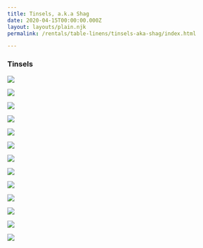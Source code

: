 ```yaml
---
title: Tinsels, a.k.a Shag
date: 2020-04-15T00:00:00.000Z
layout: layouts/plain.njk
permalink: /rentals/table-linens/tinsels-aka-shag/index.html

---
```


### Tinsels

<section class="grid-container" markdown="1">

<a title="black" class="photo-overlay" href="/static/img/table-linens/16-Tinsels-aka-Shag/Black-Metallic-Shag.jpg">![](/static/img/table-linens/16-Tinsels-aka-Shag/Black-Metallic-Shag.jpg)</a>

<a title="blizzard" class="photo-overlay" href="/static/img/table-linens/16.2-Floral-Tinsel/BLIZZARD.jpg">![](/static/img/table-linens/16.2-Floral-Tinsel/BLIZZARD.jpg)</a>

<a title="celery" class="photo-overlay" href="/static/img/table-linens/16.2-Floral-Tinsel/CELERY.jpg">![](/static/img/table-linens/16.2-Floral-Tinsel/CELERY.jpg)</a>

<a title="emerald" class="photo-overlay" href="/static/img/table-linens/16-Tinsels-aka-Shag/Emerald.jpg">![](/static/img/table-linens/16-Tinsels-aka-Shag/Emerald.jpg)</a>

<a title="gold" class="photo-overlay" href="/static/img/table-linens/16-Tinsels-aka-Shag/Gold.jpg">![](/static/img/table-linens/16-Tinsels-aka-Shag/Gold.jpg)</a>

<a title="gold twinkle" class="photo-overlay" href="/static/img/table-linens/17-Twinkle-Tinsel/twinkletinsel-gold-crop.jpg">![](/static/img/table-linens/17-Twinkle-Tinsel/twinkletinsel-gold-crop.jpg)</a>

<a title="lime" class="photo-overlay" href="/static/img/table-linens/17-Twinkle-Tinsel/twinkletinsel-lime-crop.jpg">![](/static/img/table-linens/17-Twinkle-Tinsel/twinkletinsel-lime-crop.jpg)</a>

<a title="mardi gras" class="photo-overlay" href="/static/img/table-linens/16-Tinsels-aka-Shag/Mardi-Gras.jpg">![](/static/img/table-linens/16-Tinsels-aka-Shag/Mardi-Gras.jpg)</a>

<a title="onyx" class="photo-overlay" href="/static/img/table-linens/16.2-Floral-Tinsel/ONYX.jpg">![](/static/img/table-linens/16.2-Floral-Tinsel/ONYX.jpg)</a>

<a title="plum" class="photo-overlay" href="/static/img/table-linens/17-Twinkle-Tinsel/twinkletinsel-plum-crop.jpg">![](/static/img/table-linens/17-Twinkle-Tinsel/twinkletinsel-plum-crop.jpg)</a>

<a title="purple" class="photo-overlay" href="/static/img/table-linens/16-Tinsels-aka-Shag/Purple.jpg">![](/static/img/table-linens/16-Tinsels-aka-Shag/Purple.jpg)</a>

<a title="red" class="photo-overlay" href="/static/img/table-linens/16-Tinsels-aka-Shag/Red-Metallic-Shag.jpg">![](/static/img/table-linens/16-Tinsels-aka-Shag/Red-Metallic-Shag.jpg)</a>

<a title="sunset" class="photo-overlay" href="/static/img/table-linens/16.2-Floral-Tinsel/SUNSET.jpg">![](/static/img/table-linens/16.2-Floral-Tinsel/SUNSET.jpg)</a>

</section>